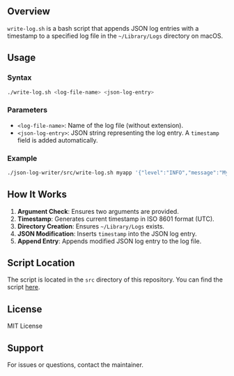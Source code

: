 ## Overview

`write-log.sh` is a bash script that appends JSON log entries with a timestamp to a specified log file in the `~/Library/Logs` directory on macOS.

## Usage

### Syntax

```sh
./write-log.sh <log-file-name> <json-log-entry>
```

### Parameters

- `<log-file-name>`: Name of the log file (without extension).
- `<json-log-entry>`: JSON string representing the log entry. A `timestamp` field is added automatically.

### Example

```sh
./json-log-writer/src/write-log.sh myapp '{"level":"INFO","message":"My message"}'
```

## How It Works

1. **Argument Check**: Ensures two arguments are provided.
2. **Timestamp**: Generates current timestamp in ISO 8601 format (UTC).
3. **Directory Creation**: Ensures `~/Library/Logs` exists.
4. **JSON Modification**: Inserts `timestamp` into the JSON log entry.
5. **Append Entry**: Appends modified JSON log entry to the log file.

## Script Location

The script is located in the `src` directory of this repository. You can find the script [here](src/write-log.sh).

## License

MIT License

## Support

For issues or questions, contact the maintainer.

